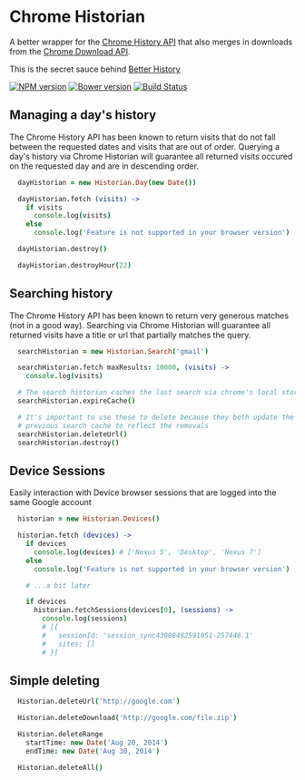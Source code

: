 Chrome Historian
======================

A better wrapper for the [Chrome History API](https://developer.chrome.com/extensions/history) that also merges in downloads from the [Chrome Download API](https://developer.chrome.com/extensions/downloads).

This is the secret sauce behind [Better History](https://chrome.google.com/webstore/detail/better-history/obciceimmggglbmelaidpjlmodcebijb)

[![NPM version](https://badge.fury.io/js/chrome-historian.svg)](http://badge.fury.io/js/chrome-historian)
[![Bower version](https://badge.fury.io/bo/chrome-historian.svg)](http://badge.fury.io/bo/chrome-historian)
[![Build Status](https://travis-ci.org/better-history/chrome-historian.svg?branch=master)](https://travis-ci.org/better-history/chrome-historian)


Managing a day's history
---------------------

The Chrome History API has been known to return visits that do not fall between the requested dates and visits that are out of order. Querying a day's history via Chrome Historian will guarantee all returned visits occured on the requested day and are in descending order.

```coffee
  dayHistorian = new Historian.Day(new Date())

  dayHistorian.fetch (visits) ->
    if visits
      console.log(visits)
    else
      console.log('Feature is not supported in your browser version')

  dayHistorian.destroy()

  dayHistorian.destroyHour(22)
```

Searching history
---------------------

The Chrome History API has been known to return very generous matches (not in a good way). Searching via Chrome Historian will guarantee all returned visits have a title or url that partially matches the query.

```coffee
  searchHistorian = new Historian.Search('gmail')

  searchHistorian.fetch maxResults: 10000, (visits) ->
    console.log(visits)

  # The search historian caches the last search via chrome's local storage api
  searchHistorian.expireCache()

  # It's important to use these to delete because they both update the
  # previous search cache to reflect the removals
  searchHistorian.deleteUrl()
  searchHistorian.destroy()
```

Device Sessions
---------------------

Easily interaction with Device browser sessions that are logged into the same Google account
```coffee
  historian = new Historian.Devices()

  historian.fetch (devices) ->
    if devices
      console.log(devices) # ['Nexus 5', 'Desktop', 'Nexus 7']
    else
      console.log('Feature is not supported in your browser version')

    # ...a bit later

    if devices
      historian.fetchSessions(devices[0], (sessions) ->
        console.log(sessions)
        # [{
        #   sessionId: 'session_sync43908482591051-257446.1'
        #   sites: []
        # }]
```


Simple deleting
----------------------

```coffee
  Historian.deleteUrl('http://google.com')

  Historian.deleteDownload('http://google.com/file.zip')

  Historian.deleteRange
    startTime: new Date('Aug 20, 2014')
    endTime: new Date('Aug 30, 2014')

  Historian.deleteAll()
```
